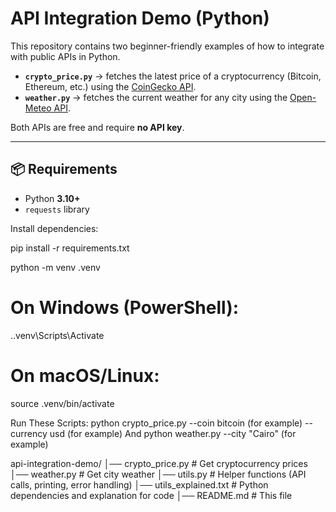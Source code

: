 # API Integration Demo (Python)

This repository contains two beginner-friendly examples of how to integrate with public APIs in Python.

- **`crypto_price.py`** → fetches the latest price of a cryptocurrency (Bitcoin, Ethereum, etc.) using the [CoinGecko API](https://www.coingecko.com/en/api).
- **`weather.py`** → fetches the current weather for any city using the [Open-Meteo API](https://open-meteo.com/).

Both APIs are free and require **no API key**.

---

## 📦 Requirements

- Python **3.10+**
- `requests` library

Install dependencies:

pip install -r requirements.txt

python -m venv .venv
# On Windows (PowerShell):
.\.venv\Scripts\Activate
# On macOS/Linux:
source .venv/bin/activate

Run These Scripts:
python crypto_price.py --coin bitcoin (for example) --currency usd (for example)
And
python weather.py --city "Cairo" (for example)

api-integration-demo/
│── crypto_price.py   # Get cryptocurrency prices
│── weather.py        # Get city weather
│── utils.py          # Helper functions (API calls, printing, error handling)
│── utils_explained.txt  # Python dependencies and explanation for code
│── README.md         # This file


